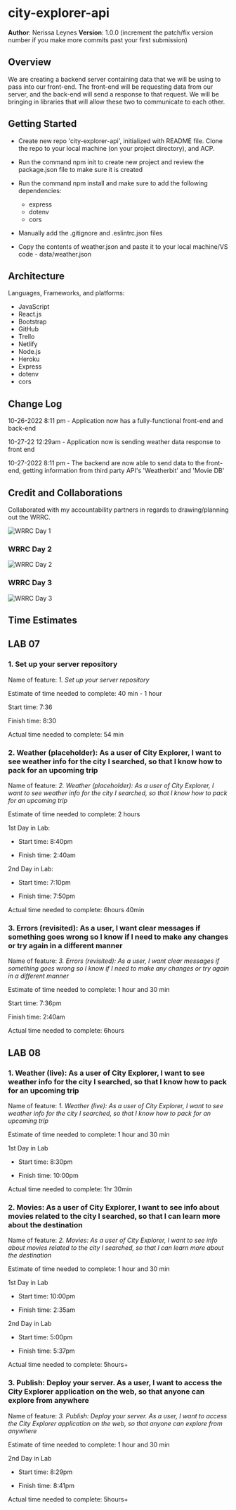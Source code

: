 # city-explorer-api

**Author**: Nerissa Leynes
**Version**: 1.0.0 (increment the patch/fix version number if you make more commits past your first submission)

## Overview

We are creating a backend server containing data that we will be using to pass into our front-end. The front-end will be requesting data from our server, and the back-end will send a response to that request. We will be bringing in libraries that will allow these two to communicate to each other.

## Getting Started

- Create new repo 'city-explorer-api', initialized with README file. Clone the repo to your local machine (on your project directory), and ACP.

- Run the command npm init to create new project and review the package.json file to make sure it is created

- Run the command npm install and make sure to add the following dependencies:
  - express
  - dotenv
  - cors

- Manually add the .gitignore and .eslintrc.json files

- Copy the contents of weather.json and paste it to your local machine/VS code - data/weather.json

## Architecture

Languages, Frameworks, and platforms:

- JavaScript
- React.js
- Bootstrap
- GitHub
- Trello
- Netlify
- Node.js
- Heroku
- Express
- dotenv
- cors

## Change Log

10-26-2022 8:11 pm - Application now has a fully-functional front-end and back-end

10-27-22 12:29am - Application now is sending weather data response to front end

10-27-2022 8:11 pm - The backend are now able to send data to the front-end, getting information from third party API's 'Weatherbit' and 'Movie DB'

## Credit and Collaborations

Collaborated with my accountability partners in regards to drawing/planning out the WRRC.

![WRRC Day 1](src/images/WRRC.jpg)

### WRRC Day 2

![WRRC Day 2](src/images/Lab_07_WRRC.jpg)

### WRRC Day 3

![WRRC Day 3](src/images/Lab_08_WRRC.jpg)

## Time Estimates

## LAB 07

### 1. Set up your server repository

Name of feature: *1. Set up your server repository*

Estimate of time needed to complete: 40 min - 1 hour

Start time: 7:36

Finish time: 8:30

Actual time needed to complete: 54 min

### 2. Weather (placeholder): As a user of City Explorer, I want to see weather info for the city I searched, so that I know how to pack for an upcoming trip

Name of feature: *2. Weather (placeholder): As a user of City Explorer, I want to see weather info for the city I searched, so that I know how to pack for an upcoming trip*

Estimate of time needed to complete: 2 hours

1st Day in Lab:

- Start time: 8:40pm

- Finish time: 2:40am

2nd Day in Lab:

- Start time: 7:10pm

- Finish time: 7:50pm

Actual time needed to complete: 6hours 40min

### 3. Errors (revisited): As a user, I want clear messages if something goes wrong so I know if I need to make any changes or try again in a different manner

Name of feature: *3. Errors (revisited): As a user, I want clear messages if something goes wrong so I know if I need to make any changes or try again in a different manner*

Estimate of time needed to complete: 1 hour and 30 min

Start time: 7:36pm

Finish time: 2:40am

Actual time needed to complete: 6hours

## LAB 08

### 1. Weather (live): As a user of City Explorer, I want to see weather info for the city I searched, so that I know how to pack for an upcoming trip

Name of feature: *1. Weather (live): As a user of City Explorer, I want to see weather info for the city I searched, so that I know how to pack for an upcoming trip*

Estimate of time needed to complete: 1 hour and 30 min

1st Day in Lab

- Start time: 8:30pm

- Finish time: 10:00pm

Actual time needed to complete: 1hr 30min

### 2. Movies: As a user of City Explorer, I want to see info about movies related to the city I searched, so that I can learn more about the destination

Name of feature: *2. Movies: As a user of City Explorer, I want to see info about movies related to the city I searched, so that I can learn more about the destination*

Estimate of time needed to complete: 1 hour and 30 min

1st Day in Lab

- Start time: 10:00pm

- Finish time: 2:35am

2nd Day in Lab

- Start time: 5:00pm

- Finish time: 5:37pm

Actual time needed to complete: 5hours+

### 3. Publish: Deploy your server. As a user, I want to access the City Explorer application on the web, so that anyone can explore from anywhere

Name of feature: *3. Publish: Deploy your server. As a user, I want to access the City Explorer application on the web, so that anyone can explore from anywhere*

Estimate of time needed to complete: 1 hour and 30 min

2nd Day in Lab

- Start time: 8:29pm

- Finish time: 8:41pm

Actual time needed to complete: 5hours+
